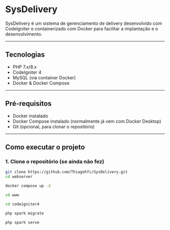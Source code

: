 # SysDelivery

SysDelivery é um sistema de gerenciamento de delivery desenvolvido com CodeIgniter e containerizado com Docker para facilitar a implantação e o desenvolvimento.

---

## Tecnologias

- PHP 7.x/8.x
- CodeIgniter 4
- MySQL (via container Docker)
- Docker & Docker Compose

---

## Pré-requisitos

- Docker instalado
- Docker Compose instalado (normalmente já vem com Docker Desktop)
- Git (opcional, para clonar o repositório)

---

## Como executar o projeto

### 1. Clone o repositório (se ainda não fez)

```bash
git clone https://github.com/Thiagohfc/SysDelivery.git
cd webserver

docker compose up -d

cd www

cd codeigniter4

php spark migrate

php spark serve
